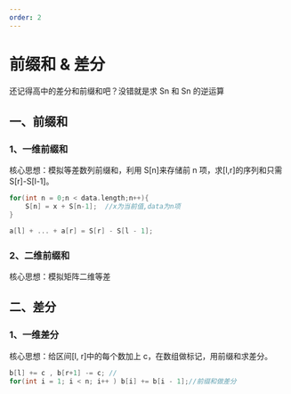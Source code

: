 ```yaml
---
order: 2
---
```


# 前缀和 & 差分

还记得高中的差分和前缀和吧？没错就是求 Sn 和 Sn 的逆运算

## 一、前缀和

### 1、一维前缀和

核心思想：模拟等差数列前缀和，利用 S[n]来存储前 n 项，求[l,r]的序列和只需 S[r]-S[l-1]。

```c
for(int n = 0;n < data.length;n++){
	S[n] = x + S[n-1];	//x为当前值,data为n项
}

a[l] + ... + a[r] = S[r] - S[l - 1];

```

### 2、二维前缀和

核心思想：模拟矩阵二维等差

## 二、差分

### 1、一维差分

核心思想：给区间[l, r]中的每个数加上 c，在数组做标记，用前缀和求差分。

```c
b[l] += c , b[r+1] -= c; //
for(int i = 1; i < n; i++ ) b[i] += b[i - 1];//前缀和做差分
```
